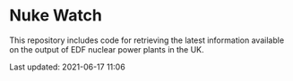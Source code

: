 # Nuke Watch

This repository includes code for retrieving the latest information available on the output of EDF nuclear power plants in the UK.

Last updated: 2021-06-17 11:06